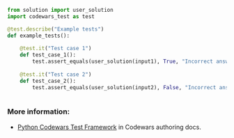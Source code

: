 ```python
from solution import user_solution
import codewars_test as test

@test.describe("Example tests")
def example_tests():
    
    @test.it("Test case 1")
    def test_case_1():
        test.assert_equals(user_solution(input1), True, "Incorrect answer for input = input1")
    
    @test.it("Test case 2")
    def test_case_2():
        test.assert_equals(user_solution(input2), False, "Incorrect answer for input = input2")
    
```

### More information:

- [Python Codewars Test Framework](https://docs.codewars.com/languages/python/codewars-test) in Codewars authoring docs.
